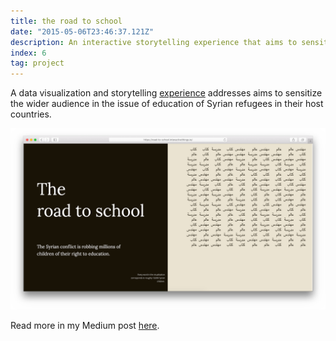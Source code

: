 ```yaml
---
title: the road to school
date: "2015-05-06T23:46:37.121Z"
description: An interactive storytelling experience that aims to sensitize the wider audience in the issue of Syrian refugees education in their host countries.
index: 6
tag: project
---
```



A data visualization and storytelling <a href="https://lab.interactivethings.com/road-to-school/" target="_blank">experience</a> addresses aims to sensitize the wider audience in the issue of education of Syrian refugees in their host countries.

![altcaption](mockup.png)


Read more in my Medium post <a href="https://blog.interactivethings.com/the-road-to-school-672cff56e774" target="_blank">here</a>.
